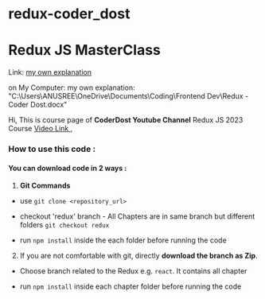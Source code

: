 # redux-coder_dost
# Redux JS MasterClass 

Link: [my own explanation](https://1drv.ms/w/s!Amp2PP8sH5SVgmIicRJKtO-EZ1gl)

on My Computer: my own explanation: "C:\Users\ANUSREE\OneDrive\Documents\Coding\Frontend Dev\Redux - Coder Dost.docx"
  

Hi, This is course page of **CoderDost Youtube Channel** Redux JS 2023 Course [Video Link ](TODO),

  

### How to use this code :

  

#### You can **download code** in 2 ways :

  

1. **Git Commands**

  

- use `git clone <repository_url>`

  

- checkout 'redux' branch - All Chapters are in same branch but different folders `git checkout redux`

  

- run `npm install` inside the each folder before running the code

  

  

2. If you are not comfortable with git, directly **download the branch as Zip**.

  

- Choose branch related to the Redux e.g. `react`. It contains all chapter

  

- run `npm install` inside each chapter folder before running the code

  

  